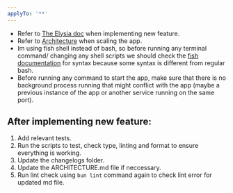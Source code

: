 ```yaml
---
applyTo: '**'
---
```


- Refer to [The Elysia doc](./elysia.doc.md) when implementing new feature.
- Refer to [Architecture](../../changelogs/ARCHITECTURE.md) when scaling the app.
- Im using fish shell instead of bash, so before running any terminal command/ changing any shell scripts we should check the [fish documentation](./fish.doc.md) for syntax because some syntax is different from regular bash.
- Before running any command to start the app, make sure that there is no background process running that might conflict with the app (maybe a previous instance of the app or another service running on the same port).

## After implementing new feature:

1. Add relevant tests.
2. Run the scripts to test, check type, linting and format to ensure everything is working.
3. Update the changelogs folder.
4. Update the ARCHITECTURE.md file if neccessary.
5. Run lint check using `bun lint` command again to check lint error for updated md file.
